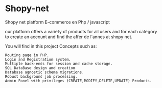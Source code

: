 # **Shopy-net**
Shopy net platform E-commerce en Php / javascript

our platform offers a variety of products for all users and for each category to create an account
and find the affer de l'annes at shopy net.

You will find in this project Concepts such as: 

    Routing page in PHP.
    Login and Registration system.
    Multiple back-ends for session and cache storage.
    SQL DataBase design and creation
    Database agnostic schema migrations.
    Robust background job processing.
    Admin Panel with privileges (CREATE,MODIFY,DELETE,UPDATE) Products.


